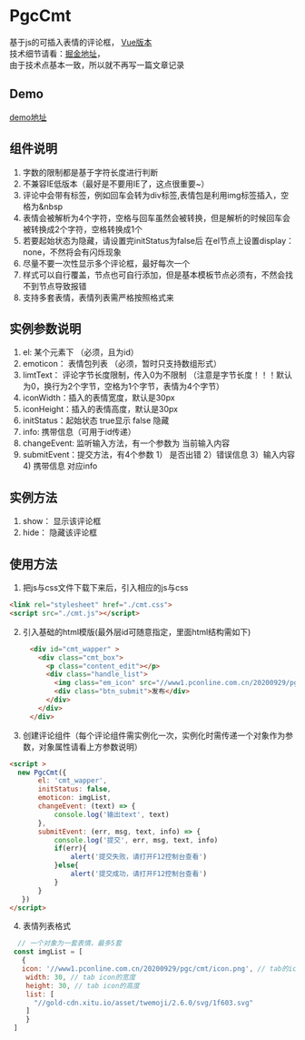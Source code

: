 # PgcCmt

基于js的可插入表情的评论框， <a href="https://github.com/xinhaolin/VueCLib" target="_blank" >Vue版本</a><br>
技术细节请看：<a href="https://juejin.cn/post/6882577678692515847" target="_blank" >掘金地址</a>，<br> 由于技术点基本一致，所以就不再写一篇文章记录 

## Demo

<a href="https://www1.pconline.com.cn/pgc/20201221/cmt/index.html" target="_blank" >demo地址</a>

## 组件说明

1. 字数的限制都是基于字符长度进行判断
2. 不兼容IE低版本（最好是不要用IE了，这点很重要~）
3. 评论中会带有标签，例如回车会转为div标签,表情包是利用img标签插入，空格为&nbsp
4. 表情会被解析为4个字符，空格与回车虽然会被转换，但是解析的时候回车会被转换成2个字符，空格转换成1个
5. 若要起始状态为隐藏，请设置完initStatus为false后 在el节点上设置display：none，不然将会有闪烁现象
6. 尽量不要一次性显示多个评论框，最好每次一个
7. 样式可以自行覆盖，节点也可自行添加，但是基本模板节点必须有，不然会找不到节点导致报错
8. 支持多套表情，表情列表需严格按照格式来

## 实例参数说明

  1. el: 某个元素下  （必须，且为id）
  2. emoticon： 表情包列表 （必须，暂时只支持数组形式）
  3. limtText： 评论字节长度限制，传入0为不限制 （注意是字节长度！！！默认为0，换行为2个字节，空格为1个字节，表情为4个字节）
  4. iconWidth：插入的表情宽度，默认是30px
  5. iconHeight：插入的表情高度，默认是30px
  6. initStatus：起始状态 true显示 false 隐藏
  7. info: 携带信息（可用于id传递）
  8. changeEvent: 监听输入方法，有一个参数为 当前输入内容
  9. submitEvent：提交方法，有4个参数 1） 是否出错 2）错误信息 3）输入内容 4) 携带信息 对应info
   
## 实例方法
 1.  show： 显示该评论框
 2.  hide： 隐藏该评论框
   
## 使用方法

 1. 把js与css文件下载下来后，引入相应的js与css
 ``` html
 <link rel="stylesheet" href="./cmt.css">
 <script src="./cmt.js"></script>
 ```
 2. 引入基础的html模版(最外层id可随意指定，里面html结构需如下)
 ``` html
      <div id="cmt_wapper" >
        <div class="cmt_box">
          <p class="content_edit"></p>
          <div class="handle_list">
            <img class="em_icon" src="//www1.pconline.com.cn/20200929/pgc/cmt/icon.png" />
            <div class="btn_submit">发布</div>
          </div>
        </div>
      </div>
 ```
 3. 创建评论组件（每个评论组件需实例化一次，实例化时需传递一个对象作为参数，对象属性请看上方参数说明）
 ``` html
 <script >
   new PgcCmt({
        el: 'cmt_wapper',
        initStatus: false,
        emoticon: imgList,
        changeEvent: (text) => {
            console.log('输出text', text)
        },
        submitEvent: (err, msg, text, info) => {
            console.log('提交', err, msg, text, info)
            if(err){
                alert('提交失败，请打开F12控制台查看')
            }else{
                alert('提交成功，请打开F12控制台查看')
            }
        }
    })
 </script>
 ```
  4. 表情列表格式
   
  ```javascript
    // 一个对象为一套表情，最多5套
   const imgList = [
     {
     icon: '//www1.pconline.com.cn/20200929/pgc/cmt/icon.png', // tab的icon
      width: 30, // tab icon的宽度
      height: 30, // tab icon的高度
      list: [
        "//gold-cdn.xitu.io/asset/twemoji/2.6.0/svg/1f603.svg"
      ]
      }
   ]
  ```